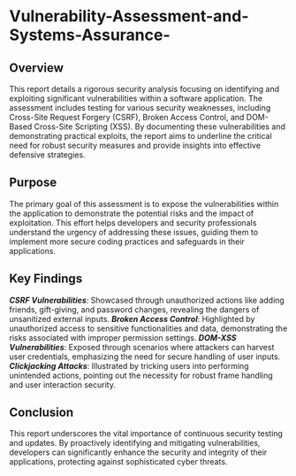 # Vulnerability-Assessment-and-Systems-Assurance-

## Overview

This report details a rigorous security analysis focusing on identifying and exploiting significant vulnerabilities within a software application. The assessment includes testing for various security weaknesses, including Cross-Site Request Forgery (CSRF), Broken Access Control, and DOM-Based Cross-Site Scripting (XSS). By documenting these vulnerabilities and demonstrating practical exploits, the report aims to underline the critical need for robust security measures and provide insights into effective defensive strategies.

## Purpose

The primary goal of this assessment is to expose the vulnerabilities within the application to demonstrate the potential risks and the impact of exploitation. This effort helps developers and security professionals understand the urgency of addressing these issues, guiding them to implement more secure coding practices and safeguards in their applications.

## Key Findings

**_CSRF Vulnerabilities_**: Showcased through unauthorized actions like adding friends, gift-giving, and password changes, revealing the dangers of unsanitized external inputs.
**_Broken Access Control_**: Highlighted by unauthorized access to sensitive functionalities and data, demonstrating the risks associated with improper permission settings.
**_DOM-XSS Vulnerabilities_**: Exposed through scenarios where attackers can harvest user credentials, emphasizing the need for secure handling of user inputs.
**_Clickjacking Attacks_**: Illustrated by tricking users into performing unintended actions, pointing out the necessity for robust frame handling and user interaction security.

## Conclusion

This report underscores the vital importance of continuous security testing and updates. By proactively identifying and mitigating vulnerabilities, developers can significantly enhance the security and integrity of their applications, protecting against sophisticated cyber threats.
